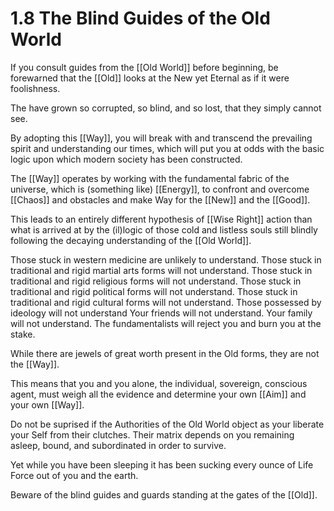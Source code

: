 # 1.8 The Blind Guides of the Old World
If you consult guides from the [[Old World]] before beginning, be forewarned that the [[Old]] looks at the New yet Eternal as if it were foolishness. 

The have grown so corrupted, so blind, and so lost, that they simply cannot see. 

By adopting this [[Way]], you will break with and transcend the prevailing spirit and understanding our times, which will put you at odds with the basic logic upon which modern society has been constructed. 

The [[Way]] operates by working with the fundamental fabric of the universe, which is (something like) [[Energy]], to confront and overcome [[Chaos]] and obstacles and make Way for the [[New]] and the [[Good]]. 

This leads to an entirely different hypothesis of [[Wise Right]] action than what is arrived at by the (il)logic of those cold and listless souls still blindly following the decaying understanding of the [[Old World]].

Those stuck in western medicine are unlikely to understand. Those stuck in traditional and rigid martial arts forms will not understand. Those stuck in traditional and rigid religious forms will not understand. Those stuck in traditional and rigid political forms will not understand. Those stuck in traditional and rigid cultural forms will not understand. Those possessed by ideology will not understand Your friends will not understand. Your family will not understand. The fundamentalists will reject you and burn you at the stake. 

While there are jewels of great worth present in the Old forms, they are not the [[Way]]. 

This means that you and you alone, the individual, sovereign, conscious agent, must weigh all the evidence and determine your own [[Aim]] and your own [[Way]]. 

Do not be suprised if the Authorities of the Old World object as your liberate your Self from their clutches. Their matrix depends on you remaining asleep, bound, and subordinated in order to survive. 

Yet while you have been sleeping it has been sucking every ounce of Life Force out of you and the earth. 

Beware of the blind guides and guards standing at the gates of the [[Old]]. 



